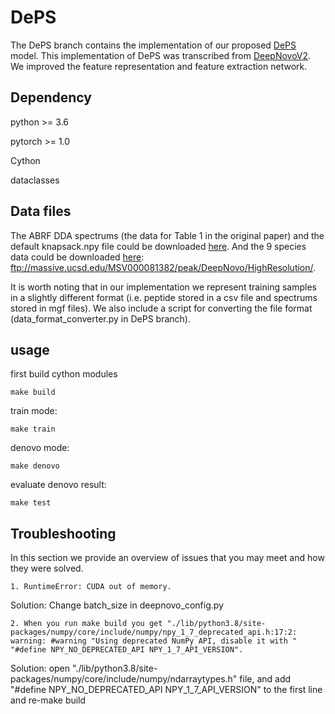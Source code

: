 # DePS

The DePS branch contains the implementation of our proposed [DePS](https://arxiv.org/abs/2203.08820) model. This implementation of DePS was transcribed from [DeepNovoV2](https://github.com/volpato30/DeepNovoV2). We improved the feature representation and feature extraction network.

## Dependency
python >= 3.6

pytorch >= 1.0

Cython

dataclasses

## Data files

The ABRF DDA spectrums (the data for Table 1 in the original paper) and the default knapsack.npy file could be downloaded [here](https://drive.google.com/drive/folders/1sS9fTUjcwQukUVCXLzAUufbpR0UjJfSc?usp=sharing).
And the 9 species data could be downloaded [here](ftp://massive.ucsd.edu/MSV000081382/peak/DeepNovo/HighResolution/): ftp://massive.ucsd.edu/MSV000081382/peak/DeepNovo/HighResolution/. 

It is worth noting that
 in our implementation we represent training samples in a slightly different format (i.e. peptide stored in a csv file and spectrums stored in mgf files).
 We also include a script for converting the file format (data_format_converter.py in DePS branch).

## usage
first build cython modules

~~~
make build
~~~

train mode:

~~~
make train
~~~

denovo mode:

~~~
make denovo
~~~

evaluate denovo result:

~~~
make test
~~~


## Troubleshooting

In this section we provide an overview of issues that you may meet and how they were solved.

```shell
1. RuntimeError: CUDA out of memory.
```
Solution:
Change batch_size in deepnovo_config.py

```shell
2. When you run make build you get "./lib/python3.8/site-packages/numpy/core/include/numpy/npy_1_7_deprecated_api.h:17:2: warning: #warning "Using deprecated NumPy API, disable it with " "#define NPY_NO_DEPRECATED_API NPY_1_7_API_VERSION".
```
Solution:
open "./lib/python3.8/site-packages/numpy/core/include/numpy/ndarraytypes.h" file, and add "#define NPY_NO_DEPRECATED_API NPY_1_7_API_VERSION" to the first line and re-make build
